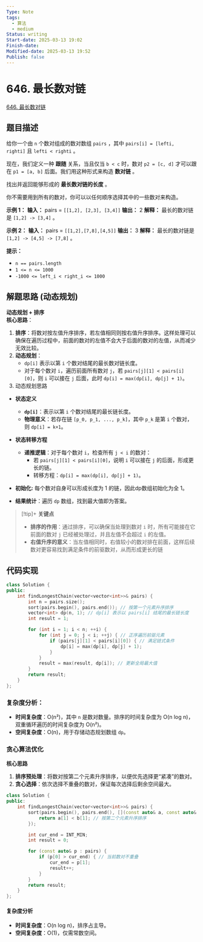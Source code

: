 ```yaml
---
Type: Note
tags:
  - 算法
  - medium
Status: writing
Start-date: 2025-03-13 19:02
Finish-date: 
Modified-date: 2025-03-13 19:52
Publish: false
---
```



# 646. 最长数对链
[646. 最长数对链](https://leetcode.cn/problems/maximum-length-of-pair-chain/)

## 题目描述
给你一个由 `n` 个数对组成的数对数组 `pairs` ，其中 `pairs[i] = [lefti, righti]` 且 `lefti < righti` 。

现在，我们定义一种 **跟随** 关系，当且仅当 `b < c` 时，数对 `p2 = [c, d]` 才可以跟在 `p1 = [a, b]` 后面。我们用这种形式来构造 **数对链** 。

找出并返回能够形成的 **最长数对链的长度** 。

你不需要用到所有的数对，你可以以任何顺序选择其中的一些数对来构造。

**示例 1：**
**输入：** pairs = `[[1,2], [2,3], [3,4]]`
**输出：** 2
**解释：** 最长的数对链是 `[1,2] -> [3,4]` 。

**示例 2：**
**输入：** pairs = `[[1,2],[7,8],[4,5]]`
**输出：** 3
**解释：** 最长的数对链是 `[1,2] -> [4,5] -> [7,8]` 。

**提示：**
- `n == pairs.length`
- `1 <= n <= 1000`
- `-1000 <= left_i < right_i <= 1000`

## 解题思路 (动态规划)

**动态规划 + 排序**  
**核心思路**：  
1. **排序**：将数对按左值升序排序，若左值相同则按右值升序排序。这样处理可以确保在遍历过程中，前面的数对的左值不会大于后面的数对的左值，从而减少无效比较。
2. **动态规划**：
   - `dp[i]` 表示以第 `i` 个数对结尾的最长数对链长度。
   - 对于每个数对 `i`，遍历前面所有数对 `j`，若 `pairs[j][1] < pairs[i][0]`，则 `i` 可以接在 `j` 后面，此时 `dp[i] = max(dp[i], dp[j] + 1)`。
2. 动态规划思路
  - **状态定义**
	- **`dp[i]`**：表示以第 `i` 个数对结尾的最长链长度。
	- **物理意义**：若存在链 `[p_0, p_1, ..., p_k]`，其中 `p_k` 是第 `i` 个数对，则 `dp[i] = k+1`。

 - **状态转移方程**
	- **递推逻辑**：对于每个数对 `i`，检查所有 `j < i` 的数对：
	    - 若 `pairs[j][1] < pairs[i][0]`，说明 `i` 可以接在 `j` 的后面，形成更长的链。
	    - 转移方程：`dp[i] = max(dp[i], dp[j] + 1)`。

- **初始化:** 每个数对自身可以形成长度为 1 的链，因此dp数组初始化为全 1。

- **结果统计**：遍历 `dp` 数组，找到最大值即为答案。


> [!tip]+ **关键点**
> - **排序的作用**：通过排序，可以确保当处理到数对 `i` 时，所有可能接在它前面的数对 `j` 已经被处理过，并且左值不会超过 `i` 的左值。
> - **右值升序的意义**：当左值相同时，右值较小的数对排在前面，这样后续数对更容易找到满足条件的前驱数对，从而形成更长的链




## 代码实现
```cpp
class Solution {
public:
    int findLongestChain(vector<vector<int>>& pairs) {
        int n = pairs.size();
        sort(pairs.begin(), pairs.end()); // 按第一个元素升序排序
        vector<int> dp(n, 1); // dp[i] 表示以 pairs[i] 结尾的最长链长度
        int result = 1;

        for (int i = 1; i < n; ++i) {
            for (int j = 0; j < i; ++j) { // 正序遍历前驱元素
                if (pairs[j][1] < pairs[i][0]) { // 满足链式条件
                    dp[i] = max(dp[i], dp[j] + 1);
                }
            }
            result = max(result, dp[i]); // 更新全局最大值
        }
        return result;
    }
};
```

### **复杂度分析**：  
- **时间复杂度**：O(n²)，其中 `n` 是数对数量。排序的时间复杂度为 O(n log n)，双重循环遍历的时间复杂度为 O(n²)。
- **空间复杂度**：O(n)，用于存储动态规划数组 `dp`。


### 贪心算法优化
**核心思路**

1. **排序预处理**：将数对按第二个元素升序排序，以便优先选择更“紧凑”的数对。
2. **贪心选择**：依次选择不重叠的数对，保证每次选择后剩余空间最大。
```cpp
class Solution {
public:
    int findLongestChain(vector<vector<int>>& pairs) {
        sort(pairs.begin(), pairs.end(), [](const auto& a, const auto& b) {
            return a[1] < b[1]; // 按第二个元素升序排序
        });

        int cur_end = INT_MIN;
        int result = 0;

        for (const auto& p : pairs) {
            if (p[0] > cur_end) { // 当前数对不重叠
                cur_end = p[1];
                result++;
            }
        }
        return result;
    }
};
```
#### **复杂度分析**
- **时间复杂度**：O(n log n)，排序占主导。
- **空间复杂度**：O(1)，仅需常数空间。
